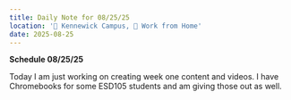 ```yaml
---
title: Daily Note for 08/25/25
location: '🏫 Kennewick Campus, 🏡 Work from Home'
date: 2025-08-25
---
```

**Schedule 08/25/25**

Today I am just working on creating week one content and videos. I have Chromebooks for some ESD105 students and am giving those out as well. 